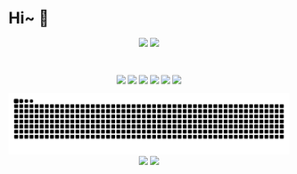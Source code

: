# Hi~ 👋

<div align="center">
  <img width=58% src="https://github-readme-stats-one-bice.vercel.app/api?username=KwanWaiPang&count_private=true&role=OWNER,COLLABORATOR,ORGANIZATION_MEMBER&hide=prs,issues" />
  <img width=32% src="https://github-readme-stats.vercel.app/api/top-langs/?username=KwanWaiPang&layout=compact&langs_count=6&hide=CMake,JavaScript,Cuda,CSS,PowerShell,GLSL,Roff,Shell" />
</div>

<p align="center">
  <br><br>
<!--   仓库KwanWaiPang的visits数 -->
    <img src="https://badges.strrl.dev/visits/KwanWaiPang/KwanWaiPang?&color=green&logo=github">
  <!--   加入的年数 -->
    <img src="https://badges.strrl.dev/years/KwanWaiPang?color=green&logo=github">
    <img src="https://badges.strrl.dev/repos/KwanWaiPang?color=green&logo=github">
    <img src="https://badges.strrl.dev/commits/daily/KwanWaiPang?color=green&logo=github">
     <img src="https://badges.strrl.dev/contributions/daily/KwanWaiPang?color=green&logo=github">
    <img src="https://badges.strrl.dev/issues-and-prs/all/KwanWaiPang?color=green&logo=github">
</p>

<!-- 放置贪吃蛇游戏 -->
<picture>
<!-- 根据主题颜色来决定用亮的还是黑的 -->
  <source media="(prefers-color-scheme: dark)" srcset="https://github.com/KwanWaiPang/KwanWaiPang/blob/output/github-contribution-grid-snake-dark.svg" />
  <source media="(prefers-color-scheme: light)" srcset="https://github.com/KwanWaiPang/KwanWaiPang/blob/output/github-contribution-grid-snake.svg" />
  <img alt="github contribution grid snake" src="https://github.com/KwanWaiPang/KwanWaiPang/blob/output/github-contribution-grid-snake.svg" />
</picture>

<!-- 列出一些主要项目 -->
<div align="center">
  <a href="https://github.com/arclab-hku/Event_based_VO-VIO-SLAM" style="display: inline-block; ">
    <img width: 49% src="https://github-readme-stats.vercel.app/api/pin/?username=arclab-hku&repo=Event_based_VO-VIO-SLAM&theme=transparent" />
  </a>
  <a href="https://github.com/arclab-hku/DEIO" style="display: inline-block;">
    <img width: 49% src="https://github-readme-stats.vercel.app/api/pin/?username=arclab-hku&repo=DEIO&theme=transparent" />
  </a>

   
</div>

